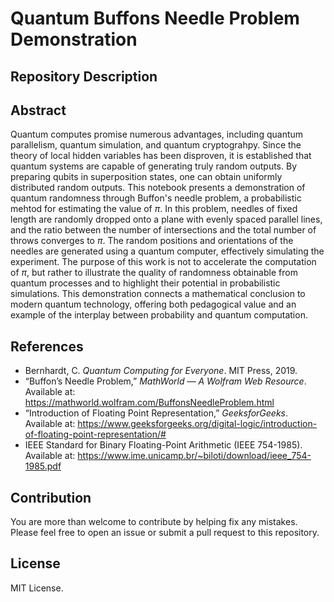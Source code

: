 # Quantum Buffons Needle Problem Demonstration

## Repository Description

## Abstract

Quantum computes promise numerous advantages, including quantum parallelism, quantum simulation, and quantum cryptograhpy.
Since the theory of local hidden variables has been disproven, it is established that quantum systems are capable of generating truly random outputs.
By preparing qubits in superposition states, one can obtain uniformly distributed random outputs.
This notebook presents a demonstration of quantum randomness through Buffon's needle problem, a probabilistic mehtod for estimating the value of $\pi$.
In this problem, needles of fixed length are randomly dropped onto a plane with evenly spaced parallel lines, and the ratio between the number of intersections and the total number of throws converges to $\pi$.
The random positions and orientations of the needles are generated using a quantum computer, effectively simulating the experiment.
The purpose of this work is not to accelerate the computation of $\pi$, but rather to illustrate the quality of randomness obtainable from quantum processes and to highlight their potential in probabilistic simulations.
This demonstration connects a mathematical conclusion to modern quantum technology, offering both pedagogical value and an example of the interplay between probability and quantum computation.


## References

* Bernhardt, C. *Quantum Computing for Everyone*. MIT Press, 2019.
* “Buffon’s Needle Problem,” *MathWorld — A Wolfram Web Resource*. Available at: https://mathworld.wolfram.com/BuffonsNeedleProblem.html
* “Introduction of Floating Point Representation,” *GeeksforGeeks*. Available at: https://www.geeksforgeeks.org/digital-logic/introduction-of-floating-point-representation/#
* IEEE Standard for Binary Floating-Point Arithmetic (IEEE 754-1985). Available at: https://www.ime.unicamp.br/~biloti/download/ieee_754-1985.pdf


## Contribution

You are more than welcome to contribute by helping fix any mistakes.
Please feel free to open an issue or submit a pull request to this repository.


## License

MIT License.

